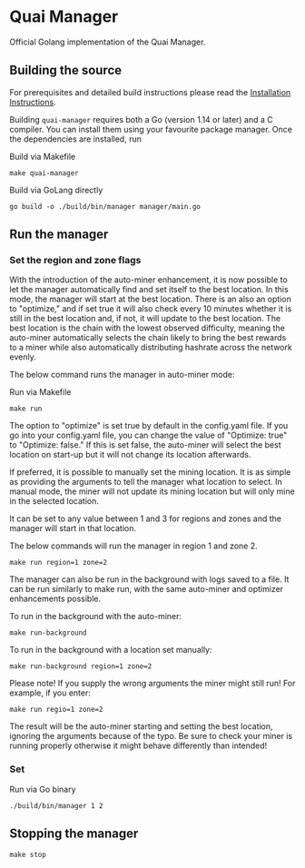 # Quai Manager

Official Golang implementation of the Quai Manager.

## Building the source

For prerequisites and detailed build instructions please read the [Installation Instructions](https://docs.quai.network/develop/mining).

Building `quai-manager` requires both a Go (version 1.14 or later) and a C compiler. You can install
them using your favourite package manager. Once the dependencies are installed, run

Build via Makefile

```shell
make quai-manager
```

Build via GoLang directly

```shell
go build -o ./build/bin/manager manager/main.go
```

## Run the manager

### Set the region and zone flags

With the introduction of the auto-miner enhancement, it is now possible to let the manager automatically find and set itself to the best location. In this mode, the manager will start at the best location. There is an also an option to "optimize," and if set true it will also check every 10 minutes whether it is still in the best location and, if not, it will update to the best location. The best location is the chain with the lowest observed difficulty, meaning the auto-miner automatically selects the chain likely to bring the best rewards to a miner while also automatically distributing hashrate across the network evenly.

The below command runs the manager in auto-miner mode:

Run via Makefile

```
make run
```

The option to "optimize" is set true by default in the config.yaml file. If you go into your config.yaml file, you can change the value of "Optimize: true" to "Optimize: false." If this is set false, the auto-miner will select the best location on start-up but it will not change its location afterwards.

If preferred, it is possible to manually set the mining location. It is as simple as providing the arguments to tell the manager what location to select. In manual mode, the miner will not update its mining location but will only mine in the selected location.

It can be set to any value between 1 and 3 for regions and zones and the manager will start in that location.

The below commands will run the manager in region 1 and zone 2.

```shell
make run region=1 zone=2
```

The manager can also be run in the background with logs saved to a file. It can be run similarly to make run, with the same auto-miner and optimizer enhancements possible.

To run in the background with the auto-miner:

```
make run-background
```

To run in the background with a location set manually:

```
make run-background region=1 zone=2
```

Please note! If you supply the wrong arguments the miner might still run! For example, if you enter:

```
make run regio=1 zone=2
```

The result will be the auto-miner starting and setting the best location, ignoring the arguments because of the typo. Be sure to check your miner is running properly otherwise it might behave differently than intended!

### Set

Run via Go binary

```shell
./build/bin/manager 1 2
```

## Stopping the manager

```shell
make stop
```
